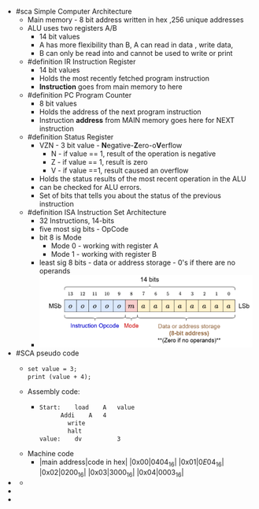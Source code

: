 - #sca Simple Computer Architecture
	- Main memory - 8 bit address written in hex ,256 unique addresses
	- ALU uses two registers A/B
		- 14 bit values
		- A has more flexibility than B, A can read in data , write data,
		- B can only be read into and cannot be used to write or print
	- #definition IR Instruction Register
		- 14 bit values
		- Holds the most recently fetched program instruction
		- **Instruction** goes from main memory to here
	- #definition PC Program Counter
		- 8 bit values
		- Holds the address of the next program instruction
		- Instruction **address** from MAIN memory goes here for NEXT instruction
	- #definition Status Register
		- VZN -  3 bit value - **N**egative-**Z**ero-o**V**erflow
			- N - if value == 1, result of the operation is negative
			- Z - if value == 1, result is zero
			- V - if value ==1, result caused an overflow
		- Holds the status results of the most recent operation in the ALU
		- can be checked for ALU errors.
		- Set of bits that tells you about the status of the previous instruction
	- #definition ISA Instruction Set Architecture
		- 32 Instructions, 14-bits
		- five most sig bits - OpCode
		- bit 8 is Mode
			- Mode 0 - working with register A
			- Mode 1 - working with register B
		- least sig 8 bits - data or address storage - 0's if there are no operands
		- ![image.png](../assets/image_1739305758172_0.png)
- #SCA pseudo code
	- ```
	  set value = 3;
	  print (value + 4);	
	  ```
	- Assembly code:
		- ```
		  Start:	load	A	value
		  		Addi	A	4
		          write
		          halt
		  value:	dv			3
		  ```
	- Machine code
		- |main address|code in hex|
		  |0x00|$0404_{16}$|
		  |0x01|$0E04_{16}$|
		  |0x02|$0200_{16}$|
		  |0x03|$3000_{16}$|
		  |0x04|$0003_{16}$|
-
	-
-
-